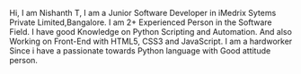 Hi,
I am Nishanth T, I am a Junior Software Developer in iMedrix Sytems Private Limited,Bangalore. 
I am 2+ Experienced Person in the Software Field. I have good Knowledge on Python Scripting and Automation. 
And also Working on Front-End with HTML5, CSS3 and JavaScript.
I am a hardworker Since i have a passionate towards Python language with Good attitude person.

